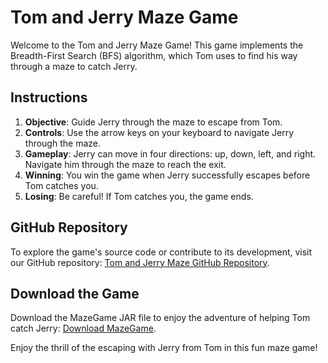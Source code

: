 # Tom and Jerry Maze Game

Welcome to the Tom and Jerry Maze Game! This game implements the Breadth-First Search (BFS) algorithm, which Tom uses to find his way through a maze to catch Jerry.

## Instructions

1. **Objective**: Guide Jerry through the maze to escape from Tom.
2. **Controls**: Use the arrow keys on your keyboard to navigate Jerry through the maze.
3. **Gameplay**: Jerry can move in four directions: up, down, left, and right. Navigate him through the maze to reach the exit.
4. **Winning**: You win the game when Jerry successfully escapes before Tom catches you.
5. **Losing**: Be careful! If Tom catches you, the game ends.

## GitHub Repository

To explore the game's source code or contribute to its development, visit our GitHub repository: [Tom and Jerry Maze GitHub Repository](https://github.com/HenryLamBlog/maze).

## Download the Game

Download the MazeGame JAR file to enjoy the adventure of helping Tom catch Jerry: [Download MazeGame](MazeGame.jar).

Enjoy the thrill of the escaping with Jerry from Tom in this fun maze game!
